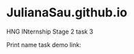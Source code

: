 # JulianaSau.github.io
 HNG INternship Stage 2 task 3
<html>
 <body>
  <p>Print name task demo link:</p>
  <p><a href="https://julianasau.github.io/Printname/printname.html"></a></p>
 </body>
</html> 
 
 
